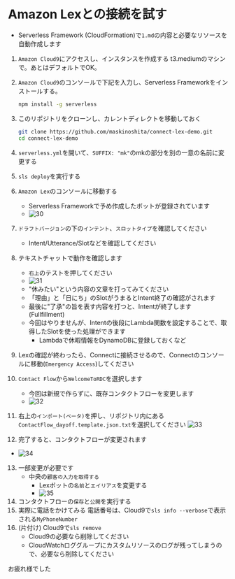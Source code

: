 # Amazon Lexとの接続を試す

* Serverless Framework (CloudFormation)で`1.md`の内容と必要なリソースを自動作成します

1. `Amazon Cloud9`にアクセスし、インスタンスを作成する
    t3.mediumのマシンで。あとはデフォルトでOK。
2. `Amazon Cloud9`のコンソールで下記を入力し、Serverless Frameworkをインストールする。
    ```bash
    npm install -g serverless
    ```
3. このリポジトリをクローンし、カレントディレクトを移動しておく
   ```bash
   git clone https://github.com/maskinoshita/connect-lex-demo.git
   cd connect-lex-demo
   ```
4. `serverless.yml`を開いて、`SUFFIX: "mk"`のmkの部分を別の一意の名前に変更する
5. `sls deploy`を実行する
6. `Amazon Lex`のコンソールに移動する
   * Serverless Frameworkで予め作成したボットが登録されています
   * ![30](./images/30.png)
7. `ドラフトバージョン`の下の`インテント`、`スロットタイプ`を確認してください
   * Intent/Utterance/Slotなどを確認してください
8. テキストチャットで動作を確認します
   * `右上`のテストを押してください
   * ![31](./images/31.png)
   * "休みたい"という内容の文章を打ってみてください
   * 「理由」と「日にち」のSlotがうまるとIntent終了の確認がされます
   * 最後に"了承"の旨を表す内容を打つと、Intentが終了します (Fullfillment)
   * 今回はやりませんが、Intentの後段にLambda関数を設定することで、取得したSlotを使った処理ができます
     * Lambdaで休暇情報をDynamoDBに登録しておくなど
9. Lexの確認が終わったら、Connectに接続させるので、Connectのコンソールに移動(`Emergency Access`)してください
10. `Contact Flow`から`WelcomeToRDC`を選択します
    * 今回は新規で作らずに、既存コンタクトフローを変更します
    * ![32](./images/32.png)
11. 右上の`インポート(ベータ)`を押し、リポジトリ内にある`ContactFlow_dayoff.template.json.txt`を選択してください
    ![33](./images/33.png)

12.  完了すると、コンタクトフローが変更されます
* ![34](./images/34.png)
13. 一部変更が必要です
    * 中央の`顧客の入力を取得する`
      * Lexボットの`名前`と`エイリアス`を変更する
      * ![35](./images/35.png)
14. コンタクトフローの`保存`と`公開`を実行する
15. 実際に電話をかけてみる
    電話番号は、Cloud9で`sls info --verbose`で表示される`MyPhoneNumber`
16. (片付け) Cloud9で`sls remove`
    * Cloud9の必要なら削除してください
    * CloudWatchロググループにカスタムリソースのログが残ってしまうので、必要なら削除してください

お疲れ様でした